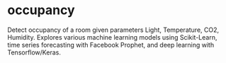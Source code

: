 # occupancy
Detect occupancy of a room given parameters Light, Temperature, CO2, Humidity. Explores various machine learning models using Scikit-Learn, time series forecasting with Facebook Prophet, and deep learning with Tensorflow/Keras.
